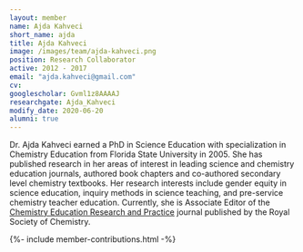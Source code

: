 ```yaml
---
layout: member
name: Ajda Kahveci
short_name: ajda
title: Ajda Kahveci
image: /images/team/ajda-kahveci.png
position: Research Collaborator
active: 2012 - 2017
email: "ajda.kahveci@gmail.com"
cv:
googlescholar: Gvml1z8AAAAJ
researchgate: Ajda_Kahveci
modify_date: 2020-06-20   
alumni: true
---
```


Dr. Ajda Kahveci earned a PhD in Science Education with specialization in Chemistry Education from Florida State University in 2005. She has published research in her areas of interest in leading science and chemistry education journals, authored book chapters and co-authored secondary level chemistry textbooks. Her research interests include gender equity in science education, inquiry methods in science teaching, and pre-service chemistry teacher education. Currently, she is Associate Editor of the [Chemistry Education Research and Practice](http://www.rsc.org/journals-books-databases/about-journals/chemistry-education-research-practice/) journal published by the Royal Society of Chemistry.

{%- include member-contributions.html -%}